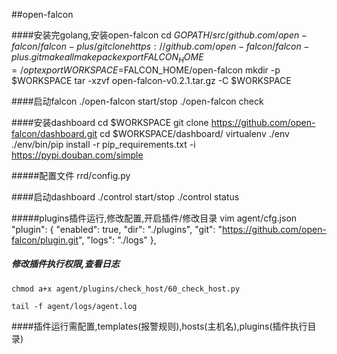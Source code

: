 ##open-falcon

####安装完golang,安装open-falcon
cd $GOPATH/src/github.com/open-falcon/falcon-plus/
git clone https://github.com/open-falcon/falcon-plus.git
make all
make pack
export FALCON_HOME=/opt
export WORKSPACE=$FALCON_HOME/open-falcon
mkdir -p $WORKSPACE
tar -xzvf open-falcon-v0.2.1.tar.gz -C $WORKSPACE

####启动falcon
./open-falcon start/stop
./open-falcon check

####安装dashboard
cd $WORKSPACE
git clone https://github.com/open-falcon/dashboard.git
cd $WORKSPACE/dashboard/
virtualenv ./env
./env/bin/pip install -r pip_requirements.txt -i https://pypi.douban.com/simple

#####配置文件
rrd/config.py

####启动dashboard
./control start/stop
./control status

#####plugins插件运行,修改配置,开启插件/修改目录
vim agent/cfg.json
    "plugin": {
        "enabled": true,
        "dir": "./plugins",
        "git": "https://github.com/open-falcon/plugin.git",
        "logs": "./logs"
    },

##### 修改插件执行权限,查看日志

```
chmod a+x agent/plugins/check_host/60_check_host.py

tail -f agent/logs/agent.log
```



####插件运行需配置,templates(报警规则),hosts(主机名),plugins(插件执行目录)
